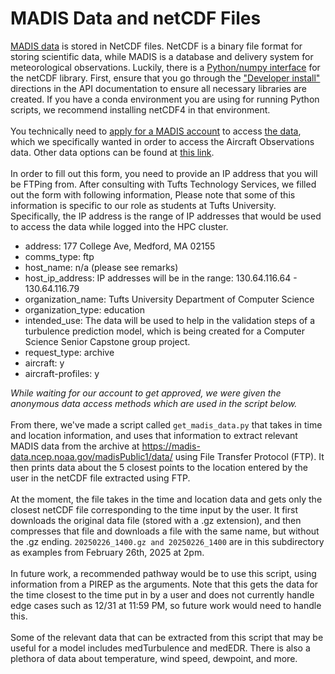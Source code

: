 # MADIS Data and netCDF Files

[MADIS data](https://madis-data.ncep.noaa.gov/) is stored in NetCDF files. 
NetCDF is a binary file format for storing scientific data, 
while MADIS is a database and delivery system for meteorological observations.
Luckily, there is a [Python/numpy interface](https://unidata.github.io/netcdf4-python/) 
for the netCDF library.
First, ensure that you go through the ["Developer install"](https://unidata.github.io/netcdf4-python/#developer-install)
directions in the API documentation to ensure all necessary libraries are created.
If you have a conda environment you are using for running Python scripts, we recommend 
installing netCDF4 in that environment. 
<br><br>
You technically need to [apply for a MADIS account](https://madis.ncep.noaa.gov/data_application.shtml) 
to access [the data](https://madis.ncep.noaa.gov/madis_datasets.shtml), which we specifically wanted 
in order to access the Aircraft Observations data. Other data options can be 
found at [this link](https://madis.ncep.noaa.gov/data_application.shtml). 
<br><br>
In order to fill out this form, you need to provide an IP address that you will be FTPing from.
After consulting with Tufts Technology Services, we filled out the form with following information, 
Please note that some of this information is specific to our role as students at Tufts University. 
Specifically, the IP address is the range of IP addresses that would be used to access the data while
logged into the HPC cluster.
<br>
- address: 177 College Ave, Medford, MA 02155 
- comms_type: ftp 
- host_name: n/a (please see remarks) 
- host_ip_address: IP addresses will be in the range: 130.64.116.64 - 130.64.116.79
- organization_name: Tufts University Department of Computer Science 
- organization_type: education 
- intended_use: The data will be used to help in the validation steps of a turbulence prediction model, which is being created for a Computer Science Senior Capstone group project.  
- request_type: archive 
- aircraft: y 
- aircraft-profiles: y 

*While waiting for our account to get approved, we were given the anonymous data access methods which are used in the script below.*
<br><br>
From there, we've made a script called `get_madis_data.py` that takes in time 
and location information, and uses that information to extract relevant MADIS data from the archive at
https://madis-data.ncep.noaa.gov/madisPublic1/data/ using File Transfer Protocol (FTP). It then prints
data about the 5 closest points to the location entered by the user in the netCDF file extracted using FTP.
<br><br>
At the moment, the file takes in the time and location data and gets only the closest netCDF file corresponding to the time 
input by the user.
It first downloads the original data file (stored with a .gz extension), and then 
compresses that file and downloads a file with the same name, but without the .gz ending.
`20250226_1400.gz and 20250226_1400` are in this subdirectory as examples from February 26th, 2025 at 2pm.
<br><br>
In future work, a recommended pathway would be to use this script, using information from a PIREP 
as the arguments. Note that this gets the data for the time closest to the time put in by a user 
and does not currently handle edge cases such as 12/31 at 11:59 PM, so future work would need to handle this.
<br><br>
Some of the relevant data that can be extracted from this script that may be useful for a model includes medTurbulence and medEDR. 
There is also a plethora of data about temperature, wind speed, dewpoint, and more.
<br><br>

